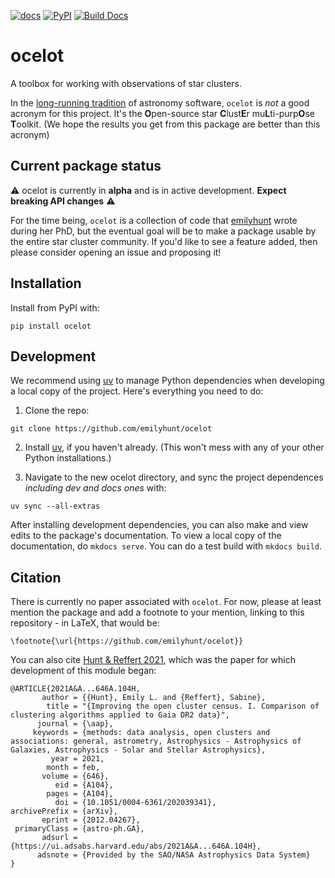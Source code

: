[![docs](https://img.shields.io/badge/docs-latest-orange.svg)](https://ocelot-docs.org)
[![PyPI](https://img.shields.io/badge/PyPI-package-blue.svg)](https://pypi.org/project/ocelot/)
[![Build Docs](https://github.com/emilyhunt/ocelot/actions/workflows/build-docs.yml/badge.svg)](https://ocelot-docs.org)

# ocelot

A toolbox for working with observations of star clusters. 

In the [long-running tradition](https://arxiv.org/abs/1903.12180) of astronomy software, `ocelot` is _not_ a good acronym for this project. It's the **O**pen-source star **C**lust**E**r mu**L**ti-purp**O**se **T**oolkit. (We hope the results you get from this package are better than this acronym)

## Current package status

⚠️ ocelot is currently in **alpha** and is in active development. **Expect breaking API changes** ⚠️

For the time being, `ocelot` is a collection of code that [emilyhunt](https://github.com/emilyhunt) wrote during her PhD, but the eventual goal will be to make a package usable by the entire star cluster community. If you'd like to see a feature added, then please consider opening an issue and proposing it!

## Installation

Install from PyPI with:

```
pip install ocelot
```

## Development

We recommend using [uv](https://docs.astral.sh/uv/) to manage Python dependencies when developing a local copy of the project. Here's everything you need to do:

1. Clone the repo:

```
git clone https://github.com/emilyhunt/ocelot
```

2. Install [uv](https://docs.astral.sh/uv/getting-started/installation/), if you haven't already. (This won't mess with any of your other Python installations.)

3. Navigate to the new ocelot directory, and sync the project dependences _including dev and docs ones_ with:

```
uv sync --all-extras
```

After installing development dependencies, you can also make and view edits to the package's documentation. To view a local copy of the documentation, do `mkdocs serve`. You can do a test build with `mkdocs build`.


## Citation

There is currently no paper associated with `ocelot`. For now, please at least mention the package and add a footnote to your mention, linking to this repository - in LaTeX, that would be:

```
\footnote{\url{https://github.com/emilyhunt/ocelot}}
```


You can also cite [Hunt & Reffert 2021](https://ui.adsabs.harvard.edu/abs/2021A%26A...646A.104H/abstract), which was the paper for which development of this module began:

```
@ARTICLE{2021A&A...646A.104H,
       author = {{Hunt}, Emily L. and {Reffert}, Sabine},
        title = "{Improving the open cluster census. I. Comparison of clustering algorithms applied to Gaia DR2 data}",
      journal = {\aap},
     keywords = {methods: data analysis, open clusters and associations: general, astrometry, Astrophysics - Astrophysics of Galaxies, Astrophysics - Solar and Stellar Astrophysics},
         year = 2021,
        month = feb,
       volume = {646},
          eid = {A104},
        pages = {A104},
          doi = {10.1051/0004-6361/202039341},
archivePrefix = {arXiv},
       eprint = {2012.04267},
 primaryClass = {astro-ph.GA},
       adsurl = {https://ui.adsabs.harvard.edu/abs/2021A&A...646A.104H},
      adsnote = {Provided by the SAO/NASA Astrophysics Data System}
}
```
